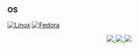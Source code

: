 ### OS
[![Linux](https://img.shields.io/badge/linux-white?style=for-the-badge&logo=Linux)](https://github.com/arthyd)
[![Fedora](https://img.shields.io/badge/fedora-white?style=for-the-badge&logo=Fedora)](https://github.com/arthyd)


<p align="center">
  <a href="https://github.com/arthyd">
    <img src="http://github-profile-summary-cards.vercel.app/api/cards/profile-details?username=arthyd&theme=transparent" />
  </a>
  <a href="https://github.com/arthyd">
    <img src="https://github-readme-streak-stats.herokuapp.com/?user=arthyd&hide_border=true&card_width=338&theme=transparent" />
  </a>
  <a href="https://github.com/arthyd">
    <img src="http://github-profile-summary-cards.vercel.app/api/cards/stats?username=arthyd&theme=transparent" />
  </a>
</p>

